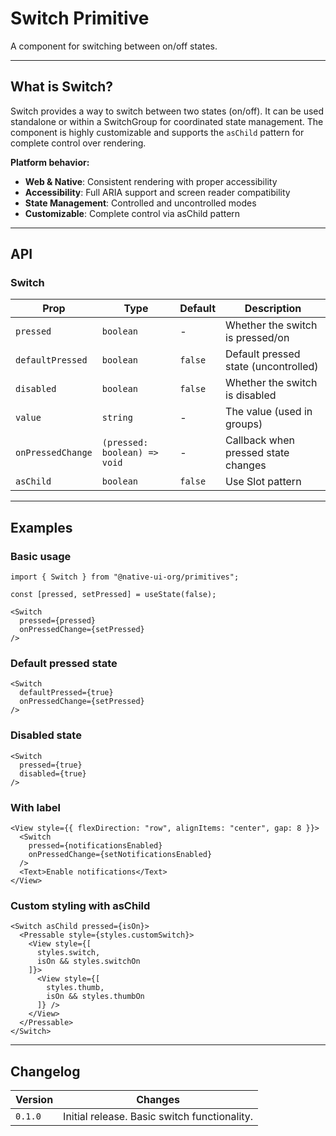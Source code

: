 # Switch Primitive

A component for switching between on/off states.

---

## What is Switch?

Switch provides a way to switch between two states (on/off). It can be used standalone or within a SwitchGroup for coordinated state management. The component is highly customizable and supports the `asChild` pattern for complete control over rendering.

**Platform behavior:**
- **Web & Native**: Consistent rendering with proper accessibility
- **Accessibility**: Full ARIA support and screen reader compatibility
- **State Management**: Controlled and uncontrolled modes
- **Customizable**: Complete control via asChild pattern

---

## API

### Switch

| Prop              | Type                      | Default | Description                                    |
|-------------------|---------------------------|---------|------------------------------------------------|
| `pressed`        | `boolean`                 | -       | Whether the switch is pressed/on               |
| `defaultPressed` | `boolean`                 | `false` | Default pressed state (uncontrolled)           |
| `disabled`       | `boolean`                 | `false` | Whether the switch is disabled                 |
| `value`          | `string`                  | -       | The value (used in groups)                     |
| `onPressedChange`| `(pressed: boolean) => void` | -    | Callback when pressed state changes            |
| `asChild`        | `boolean`                 | `false` | Use Slot pattern                               |

---

## Examples

### Basic usage

```tsx
import { Switch } from "@native-ui-org/primitives";

const [pressed, setPressed] = useState(false);

<Switch 
  pressed={pressed} 
  onPressedChange={setPressed} 
/>
```

### Default pressed state

```tsx
<Switch 
  defaultPressed={true}
  onPressedChange={setPressed} 
/>
```

### Disabled state

```tsx
<Switch 
  pressed={true}
  disabled={true}
/>
```

### With label

```tsx
<View style={{ flexDirection: "row", alignItems: "center", gap: 8 }}>
  <Switch 
    pressed={notificationsEnabled} 
    onPressedChange={setNotificationsEnabled}
  />
  <Text>Enable notifications</Text>
</View>
```

### Custom styling with asChild

```tsx
<Switch asChild pressed={isOn}>
  <Pressable style={styles.customSwitch}>
    <View style={[
      styles.switch,
      isOn && styles.switchOn
    ]}>
      <View style={[
        styles.thumb,
        isOn && styles.thumbOn
      ]} />
    </View>
  </Pressable>
</Switch>
```

---

## Changelog

| Version | Changes                                    |
|---------|--------------------------------------------|
| `0.1.0` | Initial release. Basic switch functionality. |
